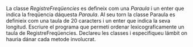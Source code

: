 La classe _RegistreFreqüencies_ es defineix com una _Paraula_ i un enter que indica la freqüencia dáquesta _Paraula_. Al seu torn la classe Paraula es definieix com una taula de 20 caracters i un enter que indica la seva longitud. Escriure el programa que permeti ordenar lexicograficamente un taula de RegistreFreqüencies. Declareu les classes i especifiqueu lámbit on hauria dánar cada metode involucrat. 
